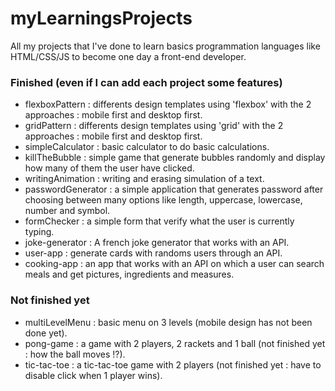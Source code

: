 # myLearningsProjects

All my projects that I've done to learn basics programmation languages like HTML/CSS/JS to become one day a front-end developer.

### Finished (even if I can add each project some features)

- flexboxPattern : differents design templates using 'flexbox' with the 2 approaches : mobile first and desktop first.
- gridPattern : differents design templates using 'grid' with the 2 approaches : mobile first and desktop first.
- simpleCalculator : basic calculator to do basic calculations.
- killTheBubble : simple game that generate bubbles randomly and display how many of them the user have clicked.
- writingAnimation : writing and erasing simulation of a text.
- passwordGenerator : a simple application that generates password after choosing between many options like length, uppercase, lowercase, number and symbol.
- formChecker : a simple form that verify what the user is currently typing.
- joke-generator : A french joke generator that works with an API.
- user-app : generate cards with randoms users through an API.
- cooking-app : an app that works with an API on which a user can search meals and get pictures, ingredients and measures.

### Not finished yet

- multiLevelMenu : basic menu on 3 levels (mobile design has not been done yet).
- pong-game : a game with 2 players, 2 rackets and 1 ball (not finished yet : how the ball moves !?).
- tic-tac-toe : a tic-tac-toe game with 2 players (not finished yet : have to disable click when 1 player wins).
